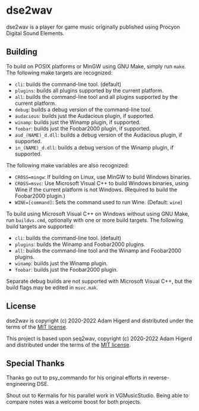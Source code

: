 dse2wav
=======

dse2wav is a player for game music originally published using Procyon Digital Sound Elements.

Building
--------
To build on POSIX platforms or MinGW using GNU Make, simply run `make`. The following make
targets are recognized:

* `cli`: builds the command-line tool. (default)
* `plugins`: builds all plugins supported by the current platform.
* `all`: builds the command-line tool and all plugins supported by the current platform.
* `debug`: builds a debug version of the command-line tool.
* `audacious`: builds just the Audacious plugin, if supported.
* `winamp`: builds just the Winamp plugin, if supported.
* `foobar`: builds just the Foobar2000 plugin, if supported.
* `aud_(NAME)_d.dll`: builds a debug version of the Audacious plugin, if supported.
* `in_(NAME)_d.dll`: builds a debug version of the Winamp plugin, if supported.

The following make variables are also recognized:

* `CROSS=mingw`: If building on Linux, use MinGW to build Windows binaries.
* `CROSS=msvc`: Use Microsoft Visual C++ to build Windows binaries, using Wine if the current
  platform is not Windows. (Required to build the Foobar2000 plugin.)
* `WINE=[command]`: Sets the command used to run Wine. (Default: `wine`)

To build using Microsoft Visual C++ on Windows without using GNU Make, run `buildvs.cmd`,
optionally with one or more build targets. The following build targets are supported:

* `cli`: builds the command-line tool. (default)
* `plugins`: builds the Winamp and Foobar2000 plugins.
* `all`: builds the command-line tool and the Winamp and Foobar2000 plugins.
* `winamp`: builds just the Winamp plugin.
* `foobar`: builds just the Foobar2000 plugin.

Separate debug builds are not supported with Microsoft Visual C++, but the build flags may be
edited in `msvc.mak`.

License
-------
dse2wav is copyright (c) 2020-2022 Adam Higerd and distributed under the terms of the
[MIT license](LICENSE.md).

This project is based upon seq2wav, copyright (c) 2020-2022 Adam Higerd and distributed
under the terms of the [MIT license](LICENSE.md).

Special Thanks
--------------
Thanks go out to psy_commando for his original efforts in reverse-engineering DSE.

Shout out to Kermalis for his parallel work in VGMusicStudio. Being able to compare
notes was a welcome boost for both projects.
